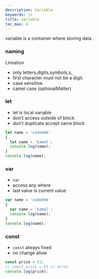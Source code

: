 ```yaml
---
description: Variable
keywords: js
title: variable
toc_max: 4
---
```


variable is a container where storing data .

### naming

Limiation

* only letters,digits,symbols,`$`,`_`
* first character must not be a digit.
* case sensitive
* camel case (optionalMatter)


### let

* let is local variable
* don't access outside of block
* don't duplicate accept  same block

```js
let name = 'code4mk'
{
  let name = 'kamal';
  console.log(name);
}
console.log(name);
```

### var

* `var`
* access any where
* last value is current value

```js
var name = 'code4mk'
{
  var name = 'kamal';
  console.log(name);
}
console.log(name);
```

### const

* `const` always fixed
* no change allow

```js
const price = 51;
// const price = 55 // error
console.log(price);
```
